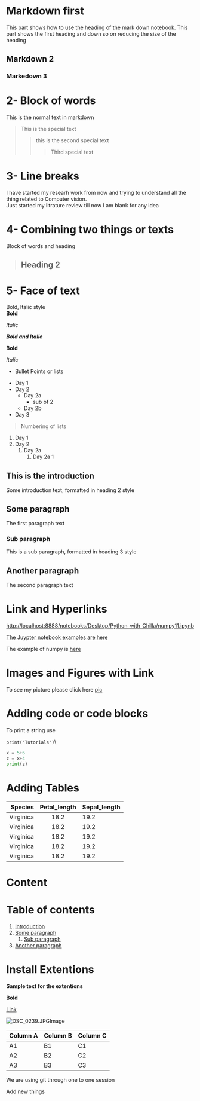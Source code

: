 # Markdown first
This part shows how to use the heading of the mark down notebook. This part shows the first heading and down so on reducing the size of the heading
## Markdown 2 
### Markedown 3 

# 2- Block of words
This is the normal text in markdown 
> This is the special text
>> this is the second special text 
>>> Third special text

# 3- Line breaks
I have started my researh work from now and trying to understand all the thing related to Computer vision.\
Just started my litrature review till now I am blank for any idea

# 4- Combining two things or texts
Block of words and heading
> ## Heading 2

# 5- Face of text
Bold, Italic style\
**Bold** 

*Italic*

***Bold and Italic***

__Bold__ 

_Italic_

* Bullet Points or lists
- Day 1 
- Day 2
    - Day 2a
        - sub of 2
    - Day 2b
- Day 3 
> Numbering of lists 
1. Day 1 
2. Day 2
    1. Day 2a
        1. Day 2a 1

## This is the introduction <a name="introduction"></a>
Some introduction text, formatted in heading 2 style

## Some paragraph <a name="paragraph1"></a>
The first paragraph text

### Sub paragraph <a name="subparagraph1"></a>
This is a sub paragraph, formatted in heading 3 style

## Another paragraph <a name="paragraph2"></a>
The second paragraph text

# Link and Hyperlinks 
<http://localhost:8888/notebooks/Desktop/Python_with_Chilla/numpy11.ipynb>
 
 [The Juypter notebook examples are here](http://localhost:8888/notebooks/Desktop/Python_with_Chilla/numpy11.ipynb) 

 [Tutorials]: https://www.google.com/search?q=np.empty+vs+np.zeros&rlz=1C1MSIM_enJP983JP983&oq=np.empty+&aqs=chrome.2.69i57j0i20i263i512j0i512l8.7006j0j7&sourceid=chrome&ie=UTF-8


The example of numpy is [here][Tutorials]

# Images and Figures with Link

To see my picture please click here
[pic](DSC_0239.JPG)
<!-- this is a comment -->



# Adding code or code blocks
To print a string use

`print("Tutorials")`\
```python <!-- shows how to change according the coding language -->
x = 5+6 
z = x+4 
print(z)
```

# Adding Tables 

| Species | Petal_length | Sepal_length |
| -------: | :------------: | :------------ |
| Virginica | 18.2 | 19.2| 
| Virginica | 18.2 | 19.2| 
| Virginica | 18.2 | 19.2| 
| Virginica | 18.2 | 19.2| 
| Virginica | 18.2 | 19.2| 

<!-- : on left, right and both sideshows how to allign the text in the table align left, right and center -->
 
 
 # Content 
# Table of contents
1. [Introduction](#2--block-of-words)
2. [Some paragraph](#paragraph1)
    1. [Sub paragraph](#subparagraph1)
3. [Another paragraph](#paragraph2)

# Install Extentions 
**Sample text for the extentions**

**Bold**

[Link](http://localhost:8888/notebooks/Desktop/Python_with_Chilla/numpy11.ipynb)

![DSC_0239.JPGImage](DSC_0239.JPG)


Column A | Column B | Column C
---------|----------|---------
 A1 | B1 | C1
 A2 | B2 | C2
 A3 | B3 | C3
 We are using git through one to one session 

Add new things 
